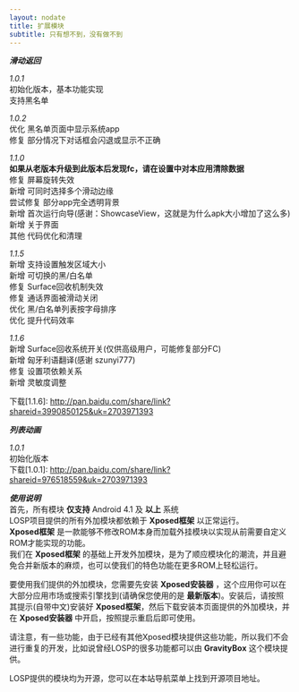 ```yaml
---
layout: nodate
title: 扩展模块
subtitle: 只有想不到，没有做不到
---
```

*__滑动返回__*  

*1.0.1*  
初始化版本，基本功能实现  
支持黑名单  

*1.0.2*  
优化 黑名单页面中显示系统app  
修复 部分情况下对话框会闪退或显示不正确  

*1.1.0*  
__如果从老版本升级到此版本后发现fc，请在设置中对本应用清除数据__  
修复 屏幕旋转失效  
新增 可同时选择多个滑动边缘  
尝试修复 部分app完全透明背景  
新增 首次运行向导(感谢：ShowcaseView，这就是为什么apk大小增加了这么多)  
新增 关于界面  
其他 代码优化和清理  

*1.1.5*  
新增 支持设置触发区域大小  
新增 可切换的黑/白名单  
修复 Surface回收机制失效  
修复 通话界面被滑动关闭  
优化 黑/白名单列表按字母排序  
优化 提升代码效率  

*1.1.6*  
新增 Surface回收系统开关(仅供高级用户，可能修复部分FC)  
新增 匈牙利语翻译(感谢 szunyi777)  
修复 设置项依赖关系  
新增 灵敏度调整  

下载[1.1.6]: <http://pan.baidu.com/share/link?shareid=3990850125&uk=2703971393>  

*__列表动画__*  

*1.0.1*  
初始化版本  
下载[1.0.1]: <http://pan.baidu.com/share/link?shareid=976518559&uk=2703971393>

*__使用说明__*  
首先，所有模块 __仅支持__ Android 4.1 及 __以上__ 系统  
LOSP项目提供的所有外加模块都依赖于 __Xposed框架__ 以正常运行。  
__Xposed框架__ 是一款能够不修改ROM本身而加载外挂模块以实现从前需要自定义ROM才能实现的功能。  
我们在 __Xposed框架__ 的基础上开发外加模块，是为了顺应模块化的潮流，并且避免合并新版本的麻烦，也可以使我们的特色功能在更多ROM上轻松运行。

要使用我们提供的外加模块，您需要先安装 __Xposed安装器__ ，这个应用你可以在大部分应用市场或搜索引擎找到(请确保您使用的是 __最新版本__)。安装后，请按照其提示(自带中文)安装好 __Xposed框架__，然后下载安装本页面提供的外加模块，并在 __Xposed安装器__ 中开启，按照提示重启后即可使用。

请注意，有一些功能，由于已经有其他Xposed模块提供这些功能，所以我们不会进行重复的开发，比如说曾经LOSP的很多功能都可以由 __GravityBox__ 这个模块提供。

LOSP提供的模块均为开源，您可以在本站导航菜单上找到开源项目地址。
